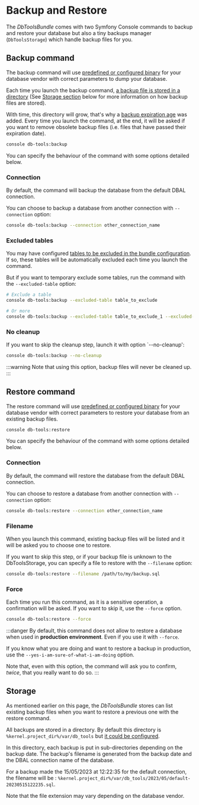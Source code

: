 # Backup and Restore

The *DbToolsBundle* comes with two Symfony Console commands to backup and restore
your database but also a tiny backups manager (`DbToolsStorage`) which handle backup
files for you.

## Backup command

The backup command will use [predefined or configured binary](./configuration#binaries) for your database vendor with correct parameters
to dump your database.

Each time you launch the backup command, [a backup file is stored in a directory](./configuration#storage-directory) (See
[Storage section](#storage) below for more information on how backup files are stored).

With time, this directory will grow, that's why a [backup expiration age](./configuration#storage-directory#backup-expiration-age)
was added. Every time you launch the command, at the end, it will be asked if you want to remove obsolete
backup files (i.e. files that have passed their expiration date).

```sh
console db-tools:backup
```
You can specify the behaviour of the command with some options detailed below.

### Connection

By default, the command will backup the database from the default DBAL connection.

You can choose to backup a database from another connection with `--connection` option:

```sh
console db-tools:backup --connection other_connection_name
```

### Excluded tables

You may have configured [tables to be excluded in the bundle configuration](./configuration#excluded-tables).
If so, these tables will be automatically excluded each time you launch the command.

But if you want to temporary exclude some tables, run the command with the `--excluded-table` option:


```sh
# Exclude a table
console db-tools:backup --excluded-table table_to_exclude

# Or more
console db-tools:backup --excluded-table table_to_exclude_1 --excluded-table table_to_exclude_2
```

### No cleanup

If you want to skip the cleanup step, launch it with option `--no-cleanup':

```sh
console db-tools:backup --no-cleanup
```

:::warning
Note that using this option, backup files will never be cleaned up.
:::

## Restore command

The restore command will use [predefined or configured binary](./configuration#binaries) for your database vendor with correct parameters
to restore your database from an existing backup files.


```sh
console db-tools:restore
```

You can specify the behaviour of the command with some options detailed below.

### Connection

By default, the command will restore the database from the default DBAL connection.

You can choose to restore a database from another connection with `--connection` option:

```sh
console db-tools:restore --connection other_connection_name
```

### Filename

When you launch this command, existing backup files will be listed and it
will be asked you to choose one to restore.

If you want to skip this step, or if your backup file is unknown to the DbToolsStorage,
you can specify a file to restore with the `--filename` option:

```sh
console db-tools:restore --filename /path/to/my/backup.sql
```

### Force

Each time you run this command, as it is a sensitive operation, a confirmation will
be asked. If you want to skip it, use the `--force` option.

```sh
console db-tools:restore --force
```

:::danger
By default, this command does not allow to restore a database when used in **production environment**.
Even if you use it with `--force`.

If you know what you are doing and want to restore a
backup in production, use the `--yes-i-am-sure-of-what-i-am-doing` option.

Note that, even with this option, the command will ask you to confirm, *twice*, that you
really want to do so.
:::

## Storage

As mentioned earlier on this page, the *DbToolsBundle* stores can list existing backup files
when you want to restore a previous one with the restore command.

All backups are stored in a directory. By default this directory is `%kernel.project_dir%/var/db_tools`
but [it could be configured](./configuration#storage-directory).

In this directory, each backup is put in sub-directories depending on the backup date. The backup's filename
is generated from the backup date and the DBAL connection name of the database.

For a backup made the 15/05/2023 at 12:22:35 for the default connection, the filename will be :
`%kernel.project_dir%/var/db_tools/2023/05/default-20230515122235.sql`.

Note that the file extension may vary depending on the database vendor.
